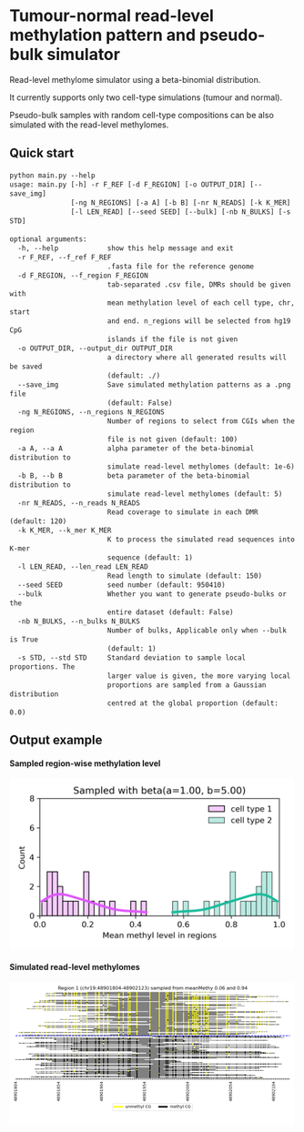 # Tumour-normal read-level methylation pattern and pseudo-bulk simulator

Read-level methylome simulator using a beta-binomial distribution. 

It currently supports only two cell-type simulations (tumour and normal).

Pseudo-bulk samples with random cell-type compositions can be also simulated with the read-level methylomes. 


## Quick start
````
python main.py --help
usage: main.py [-h] -r F_REF [-d F_REGION] [-o OUTPUT_DIR] [--save_img]
               [-ng N_REGIONS] [-a A] [-b B] [-nr N_READS] [-k K_MER]
               [-l LEN_READ] [--seed SEED] [--bulk] [-nb N_BULKS] [-s STD]

optional arguments:
  -h, --help            show this help message and exit
  -r F_REF, --f_ref F_REF
                        .fasta file for the reference genome
  -d F_REGION, --f_region F_REGION
                        tab-separated .csv file, DMRs should be given with
                        mean methylation level of each cell type, chr, start
                        and end. n_regions will be selected from hg19 CpG
                        islands if the file is not given
  -o OUTPUT_DIR, --output_dir OUTPUT_DIR
                        a directory where all generated results will be saved
                        (default: ./)
  --save_img            Save simulated methylation patterns as a .png file
                        (default: False)
  -ng N_REGIONS, --n_regions N_REGIONS
                        Number of regions to select from CGIs when the region
                        file is not given (default: 100)
  -a A, --a A           alpha parameter of the beta-binomial distribution to
                        simulate read-level methylomes (default: 1e-6)
  -b B, --b B           beta parameter of the beta-binomial distribution to
                        simulate read-level methylomes (default: 5)
  -nr N_READS, --n_reads N_READS
                        Read coverage to simulate in each DMR (default: 120)
  -k K_MER, --k_mer K_MER
                        K to process the simulated read sequences into K-mer
                        sequence (default: 1)
  -l LEN_READ, --len_read LEN_READ
                        Read length to simulate (default: 150)
  --seed SEED           seed number (default: 950410)
  --bulk                Whether you want to generate pseudo-bulks or the
                        entire dataset (default: False)
  -nb N_BULKS, --n_bulks N_BULKS
                        Number of bulks, Applicable only when --bulk is True
                        (default: 1)
  -s STD, --std STD     Standard deviation to sample local proportions. The
                        larger value is given, the more varying local
                        proportions are sampled from a Gaussian distribution
                        centred at the global proportion (default: 0.0)

````
## Output example 
#### Sampled region-wise methylation level
<img src="data/output/region_methyl_level_sampling.png" width="500">

#### Simulated read-level methylomes
<img src="data/output/regions/region_1.png" width="500">
